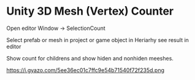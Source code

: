 # Unity 3D Mesh (Vertex) Counter

Open editor Window -> SelectionCount

Select prefab or mesh in project or game object in Heriarhy see result in editor

Show count for childrens and show hiden and nonhiden meeshes.

https://i.gyazo.com/5ee36ec01c7ffc9e54b71540f72f235d.png
